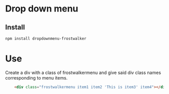 
# Drop down menu

## Install

```bash
npm install dropdownmenu-frostwalker
```

# Use

Create a div with a class of frostwalkermenu and give said div class names corresponding to menu items.

```html
    <div class="frostwalkermenu item1 item2 'This is item3' item4"></div>
```
